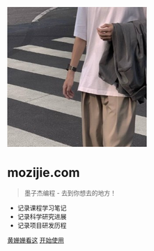 <!-- _coverpage.md 封面 -->

![logo](res/pictures/profile_picture.jpg)

# mozijie.com <small></small>

> 墨子杰编程 - 去到你想去的地方！

- 记录课程学习笔记
- 记录科学研究进展
- 记录项目研发历程

[黄姗姗看这](#宝贝520快乐)
[开始使用](#欢迎使用)
